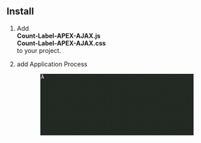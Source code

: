 ## Install

1. Add\
**Count-Label-APEX-AJAX.js**\
**Count-Label-APEX-AJAX.css**\
to your project.

2. add Application Process

<p align="center">
  <img src="https://github.com/Ruslan-Shevyrev/MediaFilesToGitHub/blob/master/RestCopyFile-nodejs/media/npm_install.gif" width="350" title="npm_install">
</p>